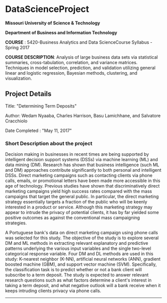 # DataScienceProject

**Missouri University of Science & Technology**

**Department of Business and Information Technology**

**COURSE** : 5420-Business Analytics and Data ScienceCourse Syllabus -Spring 2017

**COURSE DESCRIPTION**: Analysis of large business data sets via statistical summaries, cross-tabulation, correlation, and variance matrices. Techniques in model selection, prediction, and validation utilizing general linear  and  logistic  regression,  Bayesian  methods,  clustering,  and  visualization. 

## Project Details

Title: "Determining Term Deposits"

Author: Wedam Nyaaba, Charles Harrison, Basu Lamichhane, and Salvatore Cracchiolo

Date Completed : "May 11, 2017"

### Short Description about the project
  Decision making in businesses in recent times are being supported by intelligent decision support systems (DSSs) via machine learning (ML) and data mining (DM). Research has shown that business intelligence (such ML and DM) approaches contribute significantly to both personal and intelligent DSSs. Direct marketing campaigns such as contacting clients via phone calls, emails, or promotional letters have been made more accessible in this age of technology. Previous studies have shown that discriminatively direct marketing campaigns yield high success rates compared with the mass campaigns that target the general public. In particular, the direct marketing strategy essentially targets a fraction of the public who will be keenly interested in a product or service. Although this marketing strategy may appear to intrude the privacy of potential clients, it has by far yielded some positive outcomes as against the conventional mass campaigning strategies.

  A Portuguese bank's data on direct marketing campaign using phone calls was selected for this study. The objective of the study is to explore several DM and ML methods in extracting relevant explanatory and predictive patterns underlying the various input variables and the single two-level categorical response variable. Four DM and DL methods are used in this study: K-nearest neighbor (K-NN), artificial neural networks (ANN), gradient boosted machine (GBM), and support vector machine (SVM). Specifically, the classification task is to predict whether or not a bank client will subscribe to a term deposit. The study is expected to answer relevant research questions such as what factors determine a client's interest in taking a term deposit, and what negative outlook will a bank receive when it keeps intruding clients privacy via phone calls.
  
***
